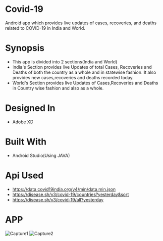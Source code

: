 # Covid-19
Android app which provides live updates of cases, recoveries, and deaths related to  COVID-19 in India and World.
# Synopsis
* This app is divided into 2 sections(India and World)
* India's Section provides live Updates of total Cases, Recoveries and Deaths of both the country as a whole and in statewise fashion. It also provides new cases,recoveries and deaths recorded today.
* World's Section provides live Updates of Cases,Recoveries and Deaths in Country wise fashion and also as a whole.
# Designed In
* Adobe XD
# Built With 
* Android Studio(Using JAVA)
# Api Used
* https://data.covid19india.org/v4/min/data.min.json
* https://disease.sh/v3/covid-19/countries?yesterday&sort
* https://disease.sh/v3/covid-19/all?yesterday
# APP

![Capture1](https://user-images.githubusercontent.com/63808921/87069840-8645d480-c235-11ea-926d-43b747cf1dac.JPG)
![Capture2](https://user-images.githubusercontent.com/63808921/87069945-ad040b00-c235-11ea-9457-f1ccfd74a814.JPG)


